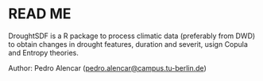 # READ ME

DroughtSDF is a R package to process climatic data (preferably from DWD) to obtain changes in drought features, duration and severit, usign Copula and Entropy theories.

Author: Pedro Alencar (pedro.alencar@campus.tu-berlin.de)